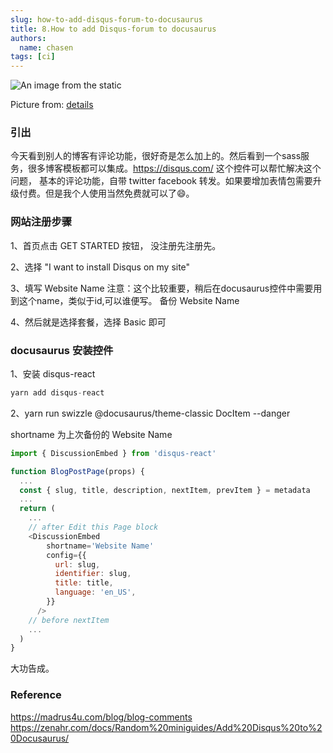 ```yaml
---
slug: how-to-add-disqus-forum-to-docusaurus
title: 8.How to add Disqus-forum to docusaurus
authors:
  name: chasen
tags: [ci]
---
```

![An image from the static](/img/how.jpg)

Picture from: <a href="https://www.tukuppt.com/soback/pandeng.html">details</a>
<!--truncate-->

### 引出
今天看到别人的博客有评论功能，很好奇是怎么加上的。然后看到一个sass服务，很多博客模板都可以集成。https://disqus.com/ 这个控件可以帮忙解决这个问题，
基本的评论功能，自带 twitter facebook 转发。如果要增加表情包需要升级付费。但是我个人使用当然免费就可以了😄。

### 网站注册步骤
1、首页点击 GET STARTED 按钮， 没注册先注册先。

2、选择 "I want to install Disqus on my site" 

3、填写 Website Name 注意：这个比较重要，稍后在docusaurus控件中需要用到这个name，类似于id,可以谁便写。  备份 Website Name

4、然后就是选择套餐，选择 Basic 即可


### docusaurus 安装控件
1、安装 disqus-react
```js
yarn add disqus-react
```

2、yarn run swizzle @docusaurus/theme-classic DocItem --danger

shortname 为上次备份的 Website Name

```js
import { DiscussionEmbed } from 'disqus-react'

function BlogPostPage(props) {
  ...
  const { slug, title, description, nextItem, prevItem } = metadata
  ...
  return (
    ...
    // after Edit this Page block
    <DiscussionEmbed
        shortname='Website Name'
        config={{
          url: slug,
          identifier: slug,
          title: title,
          language: 'en_US',
        }}
      />
    // before nextItem
    ...
  )
}
```

大功告成。

### Reference
https://madrus4u.com/blog/blog-comments
https://zenahr.com/docs/Random%20miniguides/Add%20Disqus%20to%20Docusaurus/